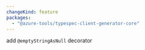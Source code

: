 ```yaml
---
changeKind: feature
packages:
  - "@azure-tools/typespec-client-generator-core"
---
```


add `@emptyStringAsNull` decorator
